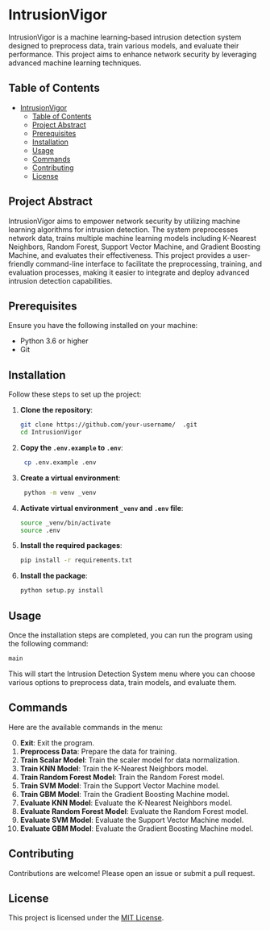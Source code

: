 # IntrusionVigor

IntrusionVigor is a machine learning-based intrusion detection system designed to preprocess data, train various models, and evaluate their performance. This project aims to enhance network security by leveraging advanced machine learning techniques.

## Table of Contents

- [IntrusionVigor](#intrusionvigor)
  - [Table of Contents](#table-of-contents)
  - [Project Abstract](#project-abstract)
  - [Prerequisites](#prerequisites)
  - [Installation](#installation)
  - [Usage](#usage)
  - [Commands](#commands)
  - [Contributing](#contributing)
  - [License](#license)

## Project Abstract

IntrusionVigor aims to empower network security by utilizing machine learning algorithms for intrusion detection. The system preprocesses network data, trains multiple machine learning models including K-Nearest Neighbors, Random Forest, Support Vector Machine, and Gradient Boosting Machine, and evaluates their effectiveness. This project provides a user-friendly command-line interface to facilitate the preprocessing, training, and evaluation processes, making it easier to integrate and deploy advanced intrusion detection capabilities.

## Prerequisites

Ensure you have the following installed on your machine:

- Python 3.6 or higher
- Git

## Installation

Follow these steps to set up the project:

1. **Clone the repository**:
   ```zsh
   git clone https://github.com/your-username/  .git
   cd IntrusionVigor
   ```
2. **Copy the `.env.example` to `.env`**:
   ```zsh
    cp .env.example .env
   ```
3. **Create a virtual environment**:
   ```zsh
    python -m venv _venv
   ```
4. **Activate virtual environment `_venv` and `.env` file**:
    ```zsh
    source _venv/bin/activate
    source .env
    ```
5. **Install the required packages**:
    ```zsh
    pip install -r requirements.txt
    ```
6. **Install the package**:
    ```zsh
    python setup.py install
    ```

## Usage

Once the installation steps are completed, you can run the program using the following command:

```zsh
main
```

This will start the Intrusion Detection System menu where you can choose various options to preprocess data, train models, and evaluate them.

## Commands

Here are the available commands in the menu:

0. **Exit**: Exit the program.
1. **Preprocess Data**: Prepare the data for training.
2. **Train Scalar Model**: Train the scaler model for data normalization.
3. **Train KNN Model**: Train the K-Nearest Neighbors model.
4. **Train Random Forest Model**: Train the Random Forest model.
5. **Train SVM Model**: Train the Support Vector Machine model.
6. **Train GBM Model**: Train the Gradient Boosting Machine model.
7. **Evaluate KNN Model**: Evaluate the K-Nearest Neighbors model.
8. **Evaluate Random Forest Model**: Evaluate the Random Forest model.
9. **Evaluate SVM Model**: Evaluate the Support Vector Machine model.
10. **Evaluate GBM Model**: Evaluate the Gradient Boosting Machine model.

## Contributing

Contributions are welcome! Please open an issue or submit a pull request.

## License

This project is licensed under the [MIT License](LICENSE).                          